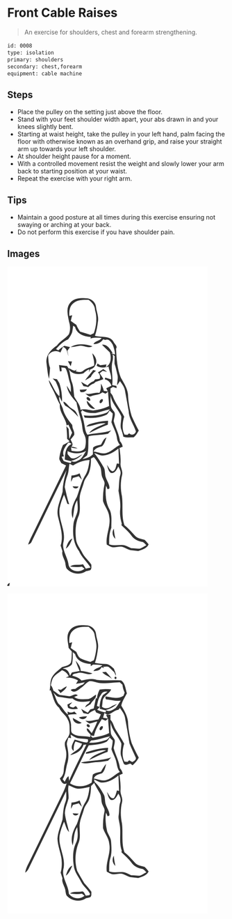 # Front Cable Raises
> An exercise for shoulders, chest and forearm strengthening.

``` 
id: 0008 
type: isolation 
primary: shoulders 
secondary: chest,forearm 
equipment: cable machine 
``` 

## Steps

 - Place the pulley on the setting just above the floor.
 - Stand with your feet shoulder width apart, your abs drawn in and your knees slightly bent.
 - Starting at waist height, take the pulley in your left hand, palm facing the floor with otherwise known as an overhand grip, and raise your straight arm up towards your left shoulder.
 - At shoulder height pause for a moment.
 - With a controlled movement resist the weight and slowly lower your arm back to starting position at your waist.
 - Repeat the exercise with your right arm.

## Tips

 - Maintain a good posture at all times during this exercise ensuring not swaying or arching at your back.
 - Do not perform this exercise if you have shoulder pain.

## Images

![](../svg/0008-relaxation.svg)

![](../svg/0008-tension.svg)
